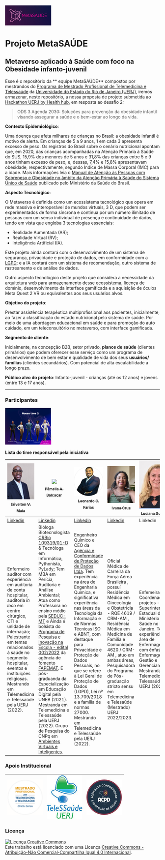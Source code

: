 [<img style='align:center' src="https://github.com/pamellabiotec/metasaude/blob/main/imagem_projeto/logo_metasaude.png" width=150>](https://www.acpdbrasil.com/projeto-metasaude/)

# Projeto MetaSAÚDE

## Metaverso aplicado à Saúde com foco na Obesidade infanto-juvenil 

Esse é o repositório da ** equipe MetaSAÚDE** compostos por mestrandos do [Programa de Mestrado Profissional de Telemedicina e Telessaúde](https://www.telessaude.uerj.br/mestrado/) da [Universidade do Estado do Rio de Janeiro (UERJ)](https://www.uerj.br/), iremos armazenar, neste repositório, a nossa proposta de projeto submetida ao [Hackathon UERJ by Health hub](https://sdp.saidopapel.com.br/hackathon-uerj), em resposta ao desafio 2: 

> ODS 3 Agenda 2030: Soluções para prevenção da obesidade infantil visando assegurar a saúde e o bem-estar ao longo da vida.


**Contexto Epidemiológico**: 

Uma doença que afeta milhares de crianças no Brasil: a obesidade infantil é motivo de alerta. Em crianças de 5 a 9 anos, 1 em cada 3 apresenta excesso de peso. Os registros do Brasil sobre o cenário nutricional apontam que, em 2020, das crianças acompanhadas na Atenção Primária à Saúde do SUS, 15,9% dos menores de 5 anos e 31,8% das crianças entre 5 e 9 anos tinham excesso de peso, e, dessas, 7,4% e 15,8% apresentavam obesidade, respectivamente, segundo Índice de Massa Corporal (IMC) para a idade. Mais informações leia o [Manual de Atenção às Pessoas com Sobrepeso e Obesidade no âmbito da Atenção Primária à Saúde do Sistema Único de Saúde](https://bit.ly/ManualSobrepesoObesidade) publicado pelo Ministério da Saúde do Brasil. 

**Aspecto Tecnológico**:

O Metaverso é definida como um ecossistema tecnológico que opera em rede massiva e interoperável de mundos virtuais, 3 D, que podem ser experimentados de forma síncrona e continua por um número ilimitado de pessoas com um senso individual de presença e continuidade de dados, tendo em vista que engloba 3 tecnologias essenciais:
* Realidade Aumentada (AR);
* Realidade Virtual (RV); 
* Inteligência Artificial (IA).

Este projeto ainda contará com o desenvolvimento de um sistema de segurança, privacidade e proteção de dados, em conformidade com a [LGPD](https://www.planalto.gov.br/ccivil_03/_ato2015-2018/2018/lei/l13709.htm); e a IA contará com um sistema de recomendação, outro sistema de rastreamento e de análise de dados.

Outro aspecto tecnológico deste projeto que considera a necessidade da arquitetura web para armazenamento desse ecossistema, licença de domínio, desenvolvimento da interface gamificada e a aquisição de óculos Meta Quest 2 VR ou equivalentes aos seus usuários alvos.

**Objetivo do projeto**: 

Prestar assistência terapêutica multiprofissional aos  pacientes, inicialmente, ao fazer a classificação do estado nutricional pelo sistema de saúde. Por meio de uma abordagem educacional em saúde e para promoção do auto cuidado, em um teleconsultório no metaverso, com interface gamificada.

**Segmento de cliente**: 

Inicialmente, na concepção B2B, setor privado, **planos de saúde** (clientes primários) que podem oferecer esse serviço como um programa de desenvolvimento de bem estar e qualidade de vida dos seus **usuários/ famílias** (clientes secundários). Com potencial de alta escalabilidade a longo prazo.

**Público alvo do projeto**: Infanto-juvenil - crianças (até os 12 anos) e jovens (entre 13 e 17 anos).

***

### Participantes

[<img src="https://github.com/pamellabiotec/metasaude/blob/main/imagem_projeto/equipe.png" width=150>](https://www.acpdbrasil.com/projeto-metasaude/)

**Lista do time responsável pela iniciativa**

[<img src="https://github.com/pamellabiotec/metasaude/blob/main/imagem_projeto/erivelton.png" width=115><br><sub>Erivelton V. Maia</sub>](http://lattes.cnpq.br/1918057574858503) | [<img src="https://avatars3.githubusercontent.com/u/34974649?s=460&u=cbaf67211a4451e245cd48c41971b9eb1f874a53&v=4" width=115><br><sub>Pâmella A. Balcaçar</sub>](http://lattes.cnpq.br/1206643836491711) |[<img src="https://github.com/pamellabiotec/metasaude/blob/main/imagem_projeto/leonardo.png" width=115><br><sub>Leonardo C. Farias</sub>](http://lattes.cnpq.br/5743312197388469) | [<img src="https://github.com/pamellabiotec/metasaude/blob/main/imagem_projeto/ivana.png" width=115><br><sub>Ivana Cruz</sub>](http://lattes.cnpq.br/6038258985658593) | [<img src="https://github.com/pamellabiotec/metasaude/blob/main/imagem_projeto/luciana.png" width=115><br><sub>Luciana Gualberto</sub>](http://lattes.cnpq.br/0704710823513548)|
|------------|-----------|----------|----------|----------|
[Linkedin](www.linkedin.com/in/pamellabiotec)| [Linkedin](www.linkedin.com/in/erivelton-maia-107989171)| [Linkedin](https://www.linkedin.com/in/leocfarias/) | [Linkedin](https://www.linkedin.com/in/ivana-santo-cruz-197813225) | Linkedin |
| Enfermeiro auditor com experiência em auditoria de conta hospitalar, auditoria *in loco* em centro cirúrgico, CTI e unidade de internação; Palestrante em temas relacionados à saúde no segmento hospitalar, eventos e instituições religiosas. Mestrando em Telemedicina e Telessaúde pela UERJ (2022). | Bióloga Biotecnologista [CRBio 109319/01-D](http://www.crbiodigital.com.br/01/pamellabiotec) & Tecnóloga em Informática, Pythonista, PyLady; Tem MBA em Perícia, Auditoria e Análise Ambiental; Atua como Professora no ensino médio pela [SEDUC-MT](http://www.seduc.mt.gov.br/) e Ainda é bolsista do [Programa de Pesquisa e Inovação na Escola - edital 002/2022](http://www.fapemat.mt.gov.br/-/19019021-regulamento-das-bolsas-pesquisa-e-inovacao-na-escola-bpie) da agência de fomento [FAPEMAT](http://www.fapemat.mt.gov.br). E pós-graduanda da Especialização em Educação Digital pela UNEB (2021). Mestranda em Telemedicina e Telessaúde pela UERJ (2022). Grupo de Pesquisa do CNPq em [Ambientes Virtuais e Inteligentes](http://dgp.cnpq.br/dgp/espelhorh/1206643836491711). | Engenheiro Químico e CEO da [Agência e Conformidade de Proteção de Dados Ltda](https://www.acpdbrasil.com/). Tem experiência na área de Engenharia Química, e significativa experiência nas áreas da Tecnologia da Informação e de Normas Técnicas ISO e ABNT, com destaque para Privacidade e Proteção de Dados Pessoais, no que se refere à Lei Geral de Proteção de Dados (LGPD), Lei nº 13.709/2018 e a família de normas 27000. Mestrando em Telemedicina e Telessaúde pela UERJ (2022). | Oficial Médica de Carreira da Força Aérea Brasileira , possuí Residência Médica em Ginecologia e Obstetrícia - RQE 4619 / CRM-AM , Residência Médica em Medicina de Família e Comunidade 4620 / CRM-AM , atuo em ambas áreas, Pesquisadora do Programa de Pós-graduação stricto sensu em Telemedicina e Telesaúde (Mestrado) UERJ 2022/2023. | Enfemeira e Coordenadora de projetos - Superintendência Estadual do Ministério da Saúde no Rio de Janeiro. Tem experiência na área de Enfermagem, com ênfase em Enfermagem na Gestão e Gerenciamento. Mestranda em Telemedicina e Telessaúde pela UERJ (2022). |

### Apoio Institucional

|[<img src="https://github.com/pamellabiotec/metasaude/blob/main/imagem_projeto/logo_mptt.png" width=115>](https://www.telessaude.uerj.br/mestrado/)|[<img src="https://github.com/pamellabiotec/metasaude/blob/main/imagem_projeto/telessaude_uerj.png" width=115>](https://www.telessaude.uerj.br/site/)|[<img src="https://github.com/pamellabiotec/metasaude/blob/main/imagem_projeto/acpd_brasil.png" width=115>](https://www.acpdbrasil.com/)|
|--|--|--|

### Licença

<a rel="license" href="http://creativecommons.org/licenses/by-nc-sa/4.0/"><img alt="Licença Creative Commons" style="border-width:0" src="https://i.creativecommons.org/l/by-nc-sa/4.0/88x31.png" /></a><br />Este trabalho está licenciado com uma Licença <a rel="license" href="http://creativecommons.org/licenses/by-nc-sa/4.0/">Creative Commons - Atribuição-Não Comercial-Compartilha Igual 4.0 Internacional</a>.